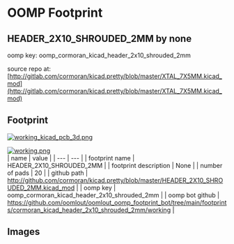 # OOMP Footprint  
## HEADER_2X10_SHROUDED_2MM  by none  
  
oomp key: oomp_cormoran_kicad_header_2x10_shrouded_2mm  
  
source repo at: [http://gitlab.com/cormoran/kicad.pretty/blob/master/XTAL_7X5MM.kicad_mod](http://gitlab.com/cormoran/kicad.pretty/blob/master/XTAL_7X5MM.kicad_mod)  
## Footprint  
  
[![working_kicad_pcb_3d.png](working_kicad_pcb_3d_600.png)](working_kicad_pcb_3d.png)  
  
[![working.png](working_600.png)](working.png)  
| name | value | 
| --- | --- | 
| footprint name | HEADER_2X10_SHROUDED_2MM | 
| footprint description | None | 
| number of pads | 20 | 
| github path | http://github.com/cormoran/kicad.pretty/blob/master/HEADER_2X10_SHROUDED_2MM.kicad_mod | 
| oomp key | oomp_cormoran_kicad_header_2x10_shrouded_2mm | 
| oomp bot github | https://github.com/oomlout/oomlout_oomp_footprint_bot/tree/main/footprints/cormoran_kicad_header_2x10_shrouded_2mm/working | 
## Images  
